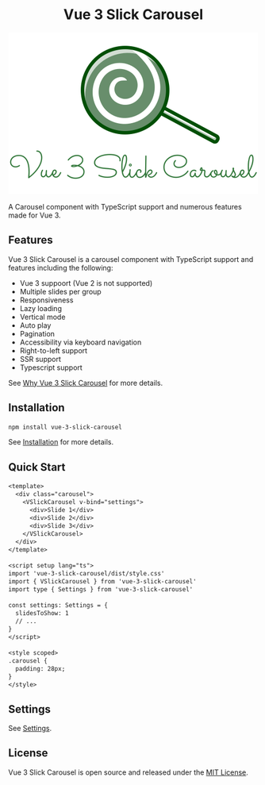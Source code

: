 <div align="center">
<h1>Vue 3 Slick Carousel</h1>
<img src="./packages/docs/public/logo.svg" alt="Vue 3 Slick Carousel" />
</div>

A Carousel component with TypeScript support and numerous features made for Vue 3.

## Features

Vue 3 Slick Carousel is a carousel component with TypeScript support and features including the following:

- Vue 3 suppoort (Vue 2 is not supported)
- Multiple slides per group
- Responsiveness
- Lazy loading
- Vertical mode
- Auto play
- Pagination
- Accessibility via keyboard navigation
- Right-to-left support
- SSR support
- Typescript support

See [Why Vue 3 Slick Carousel](./packages/docs/guide/why-vue-3-slick-carousel.md) for more details.

## Installation

```bash
npm install vue-3-slick-carousel
```

See [Installation](./packages/docs/guide/installation.md) for more details.

## Quick Start

```vue
<template>
  <div class="carousel">
    <VSlickCarousel v-bind="settings">
      <div>Slide 1</div>
      <div>Slide 2</div>
      <div>Slide 3</div>
    </VSlickCarousel>
  </div>
</template>

<script setup lang="ts">
import 'vue-3-slick-carousel/dist/style.css'
import { VSlickCarousel } from 'vue-3-slick-carousel'
import type { Settings } from 'vue-3-slick-carousel'

const settings: Settings = {
  slidesToShow: 1
  // ...
}
</script>

<style scoped>
.carousel {
  padding: 28px;
}
</style>
```

## Settings

See [Settings](./packages/docs/guide/settings.md).

## License

Vue 3 Slick Carousel is open source and released under the [MIT License](./LICENSE).
